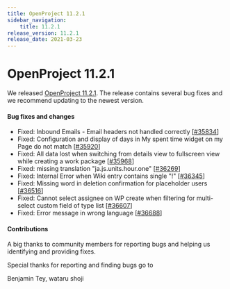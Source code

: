 ```yaml
---
title: OpenProject 11.2.1
sidebar_navigation:
    title: 11.2.1
release_version: 11.2.1
release_date: 2021-03-23
---
```


# OpenProject 11.2.1

We released [OpenProject 11.2.1](https://community.openproject.com/versions/1472).
The release contains several bug fixes and we recommend updating to the newest version.

<!--more-->
#### Bug fixes and changes

- Fixed: Inbound Emails - Email headers not handled correctly \[[#35834](https://community.openproject.com/wp/35834)\]
- Fixed: Configuration and display of days in My spent time widget on my Page do not match \[[#35920](https://community.openproject.com/wp/35920)\]
- Fixed: All data lost when switching from details view to fullscreen view while creating a work package \[[#35968](https://community.openproject.com/wp/35968)\]
- Fixed: missing translation "ja.js.units.hour.one" \[[#36269](https://community.openproject.com/wp/36269)\]
- Fixed: Internal Error when Wiki entry contains single "!" \[[#36345](https://community.openproject.com/wp/36345)\]
- Fixed: Missing word in deletion confirmation for placeholder users \[[#36516](https://community.openproject.com/wp/36516)\]
- Fixed: Cannot select assignee on WP create when filtering for multi-select custom field of type list \[[#36607](https://community.openproject.com/wp/36607)\]
- Fixed: Error message in wrong language \[[#36688](https://community.openproject.com/wp/36688)\]

#### Contributions
A big thanks to community members for reporting bugs and helping us identifying and providing fixes.

Special thanks for reporting and finding bugs go to

Benjamin Tey, wataru shoji
